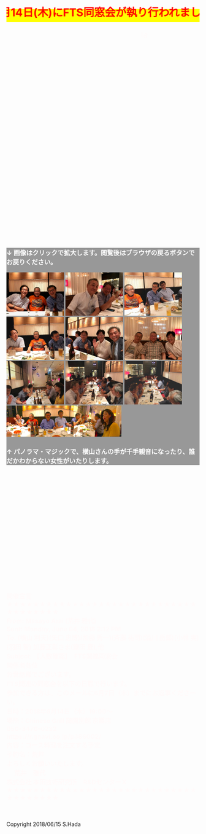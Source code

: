 
<html lang="ja">
 <head>
  <meta charset="utf-8" />

<style type="text/css">
  p {
color: #fffafa;
font-size: 1.5em;
 }
<!--
 .red {color:#ff0000;}
 .grey {color:#999999;}
 .snow {color:#fffafa;}
 .yellow {color:#ff0000; background:#ffff00;}
 .blue {color:#0000ff;}
 .white {color:#ffffff; blinking;}
 .waku {border:2px dotted #99cc66;
　　　　　　line-height: 200%;
　　　　　　padding: 10px;}
 -->
 #preview{
	position: relative;
	border: 3px solid #333;
	background: #444;
	padding: 5px;
	display: none;
	color: #FFF;
	text-align: center;
}
div {
background-color: rgb(128,128,128,0.8);
}
    body { background: url(https://torokoid.github.io/fts/20180614_01.JPG) repeat-y top center fixed;  background-size:contain; "} 
   </style> 
</head>
<body>
<h1><span class="yellow"><marquee behavior="alternate">!!! 2018年6月14日(木)にFTS同窓会が執り行われました !!!</marquee></span></h1>
<p align="right"><marquee direction="right" scrollamount="20" width="30%">(^_^)/~hada</marquee></p>
<br><br><br><br><br><br><br><br><br><br><br><br><br><br><br><br><br><br><br><br><br><br><br><br><br><br><br><br><br>
 <div>
	 <h3><span class="white">↓ 画像はクリックで拡大します。閲覧後はブラウザの戻るボタンでお戻りください。</span></h3>
<a href="20180614_05.jpg" class="preview"><img src="20180614_05.jpg" alt="サンプル画像" width="150" /></a>
<a href="20180614_03.jpg" class="preview"><img src="20180614_03.jpg" alt="サンプル画像" width="150" /></a>
<a href="20180614_04.jpg" class="preview"><img src="20180614_04.jpg" alt="サンプル画像" width="150" /></a>
<a href="20180614_02.jpg" class="preview"><img src="20180614_02.jpg" alt="サンプル画像" width="150" /></a>
<a href="20180614_06.jpg" class="preview"><img src="20180614_06.jpg" alt="サンプル画像" width="150" /></a>
<a href="20180614_07.jpg" class="preview"><img src="20180614_07.jpg" alt="サンプル画像" width="150" /></a>
<a href="20180614_08.jpg" class="preview"><img src="20180614_08.jpg" alt="サンプル画像" width="150" /></a>
<a href="20180614_09.jpg" class="preview"><img src="20180614_09.jpg" alt="サンプル画像" width="150" /></a>
<a href="20180614_10.jpg" class="preview"><img src="20180614_10.jpg" alt="サンプル画像" width="150" /></a>
<a href="20180614_11.JPG" class="preview"><img src="20180614_11.JPG" alt="サンプル画像" width="300" /></a>
	<h3><span class="white">↑ パノラマ・マジックで、横山さんの手が千手観音になったり、誰だかわからない女性がいたりします。</span></h3>
</div>
<br><br><br><br><br><br><br><br><br><br><br><br><br><br><br><br><br>
<h3><span class="snow">開催宣言<br>
★★★★★★★★★★★★★★★★★★★★★★★★★★★★★★★★★★★★★<br>
From: Masayo Arai (荒井 雅代)<br>
Sent: Monday, June 04, 2018 2:12 PM<br>
To: (横山 利夫)(矢口 忠博)(加藤 秀一)(斉藤 祐司)(澁川 岳郎)(小林 実)(羽田 智) 加藤正彰さま(鎌田 豊),他<br>
Subject: 【人数確認】　FTS関連同窓会　<br>
関係者各位<br>
お世話様でございます。<br>
FTS関連の同窓会を以下の日程で行います。<br>
参加できる方は、このメールに6月7日（木）までにお返事くださーい。<br>
日時：2018年6月14日（木）19:00～<br>
場所：Chinese Grill 随園別館 京橋店<br>
        050-3476-0232<br>
        https://r.gnavi.co.jp/p386002/<br>
内容：コース料理を注文する予定<br>
予約名：荒井<br>
よろしくお願いいたします。<br>　
荒井　雅代<br>
株式会社 本田技術研究所　R&DセンターＸ<br>
★★★★★★★★★★★★★★★★★★★★★★★★★★★★★★★★★★★★★<br></span></h3>

  </body>
</html>
<br><br>

<!-- フッタ -->
 <footer>
 Copyright 2018/06/15 S.Hada
 </footer>
